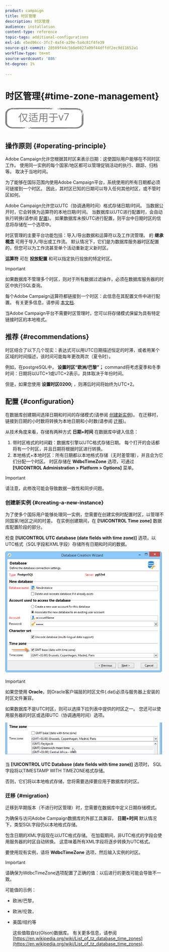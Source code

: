 ```yaml
---
product: campaign
title: 时区管理
description: 时区管理
audience: installation
content-type: reference
topic-tags: additional-configurations
exl-id: e5ed96cc-3fc7-4af4-a29e-5a4c81f4fe39
source-git-commit: 20509f44c5b8e0827a09f44dffdf2ec9d11652a1
workflow-type: tm+mt
source-wordcount: '886'
ht-degree: 1%

---
```


# 时区管理{#time-zone-management}

![](../../assets/v7-only.svg)

## 操作原则 {#operating-principle}

Adobe Campaign允许您根据其时区来表示日期：这使国际用户能够在不同时区工作。 使用同一实例的每个国家/地区都可以管理促销活动的执行、跟踪、归档等。 取决于当地时间。

为了能够在国际范围内使用Adobe Campaign平台，系统使用的所有日期都必须可链接到一个时区。 因此，其时区已知的日期可以导入任何其他时区，或不管时区如何。

Adobe Campaign允许您以UTC（协调通用时间）格式存储日期/时间。 当数据公开时，它会转换为运算符的本地日期/时间。 当数据库以UTC进行配置时，会自动执行转换(请参阅 [配置](#configuration))。 如果数据库未按UTC进行配置，则平台中日期时区的信息将存储在一个选项中。

时区管理的主要平台功能包括：导入/导出数据和运算符以及工作流管理。 的 **继承概念** 可用于导入/导出或工作流。 默认情况下，它们是为数据库服务器时区配置的，但您可以为工作流甚至单个活动重新定义新时区。

**运算符** 可在 **投放配置** 和可以指定执行投放的特定时区。

>[!IMPORTANT]
>
>如果数据库不管理多个时区，则对于所有数据过滤操作，必须在数据库服务器的时区中执行SQL查询。

每个Adobe Campaign运算符都链接到一个时区：此信息在其配置文件中进行配置。 有关更多信息，请参阅 [本文档](../../platform/using/access-management.md).

当Adobe Campaign平台不需要时区管理时，您可以将存储模式保留为具有特定链接时区的本地格式。

## 推荐 {#recommendations}

时区结合了以下几个现实：表达式可以用UTC日期描述恒定的时滞，或者用某个区域的时间描述，该时间可能每年更改两次（夏令时）。

例如，在postgreSQL中， **设置时区“欧洲/巴黎”；** command将考虑夏季和冬季时间：日期将以UTC+1或UTC+2表示，具体取决于年份时间。

但是，如果您使用 **设置时区0200;** ，则滞后时间将始终为UTC+2。

## 配置 {#configuration}

在数据库创建期间选择日期和时间的存储模式(请参阅 [创建新实例](#creating-a-new-instance))。 在迁移时，链接到日期的小时数将转换为本地日期和小时数(请参阅 [迁移](#migration))。

从技术角度来看，存储有两种方式 **日期+时间** 在数据库中键入信息：

1. 带时区格式的时间戳：数据库引擎以UTC格式存储日期。 每个打开的会话都将有一个时区，并且日期将根据时区进行转换。
1. 本地格式+本地时区：所有日期都以本地格式存储（无时差管理），并且会为它们分配一个时区。 时区存储在 **WdbcTimeZone** 选项，可通过 **[!UICONTROL Administration > Platform > Options]** 菜单。

>[!IMPORTANT]
>
>请注意，此修改可能会导致数据一致性和同步问题。

### 创建新实例 {#creating-a-new-instance}

为了使多个国际用户能够处理同一实例，您需要在创建实例时配置时区，以管理不同国家/地区之间的时差。 在实例创建期间，在 **[!UICONTROL Time zone]** 数据库配置阶段的部分。

检查 **[!UICONTROL UTC database (date fields with time zone)]** 选项，以UTC格式（SQL字段和XML字段）存储所有日期和时间的数据。

![](assets/install_wz_select_utc_option.png)

>[!IMPORTANT]
>
>如果您使用 **Oracle**，则Oracle客户端层的时区文件(.dat)必须与服务器上安装的时区文件兼容。

如果数据库不是UTC时区，则可以选择下拉列表中提供的时区之一。 您还可以使用服务器的时区或选择UTC（协调通用时间）选项。

![](assets/install_wz_unselect_utc_option.png)

当 **[!UICONTROL UTC Database (date fields with time zone)]** 选项时， SQL字段将以TIMESTAMP WITH TIMEZONE格式存储。

否则，它们将以本地格式存储，您将需要选择要应用于数据库的时区。

### 迁移 {#migration}

迁移到早期版本（不进行时区管理）时，您需要在数据库中定义日期存储模式。

为确保与访问Adobe Campaign数据库的外部工具兼容， **日期+时间** 默认情况下，类型SQL字段仍以本地格式存储。

包含日期的XML字段现在以UTC格式存储。 在加载期间，非UTC格式的字段会使用服务器的时区自动转换。 这意味着所有XML字段将逐步转换为UTC格式。

要使用现有实例，请将 **WdbcTimeZone** 选项，然后输入实例的时区。

>[!IMPORTANT]
>
>请确保为WdbcTimeZone选项配置了正确的值：以后进行的更改可能会导致不一致。

可能值的示例：

* 欧洲/巴黎，
* 欧洲/伦敦，
* 美国/纽约等

   这些值取自tz(Olson)数据库。 有关更多信息，请参阅 [https://en.wikipedia.org/wiki/List_of_tz_database_time_zones](https://en.wikipedia.org/wiki/List_of_tz_database_time_zones).
